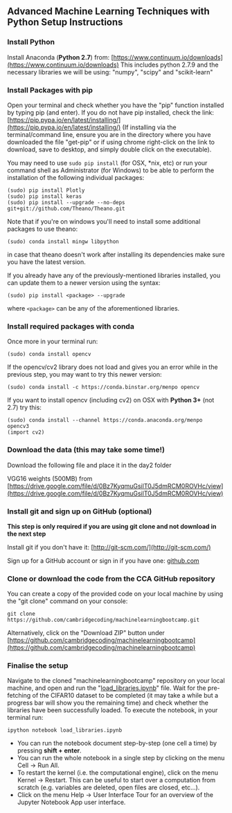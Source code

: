 ## Advanced Machine Learning Techniques with Python Setup Instructions

### Install Python

Install Anaconda (**Python 2.7**) from:  [https://www.continuum.io/downloads](https://www.continuum.io/downloads)
This includes python 2.7.9 and the necessary libraries we will be using: "numpy", "scipy" and "scikit-learn"

### Install Packages with pip

Open your terminal and check whether you have the "pip" function installed by typing pip (and enter).
If you do not have pip installed, check the link: [https://pip.pypa.io/en/latest/installing/](https://pip.pypa.io/en/latest/installing/) (If installing via the terminal/command line, ensure you are in the directory where you have downloaded the file "get-pip" or if using chrome right-click on the link to download, save to desktop, and simply double click on the executable).

You may need to use `sudo pip install` (for OSX, *nix, etc) or run your command shell as Administrator (for Windows) to be able to perform the installation of the following individual packages:

    (sudo) pip install Plotly
    (sudo) pip install keras
    (sudo) pip install --upgrade --no-deps git+git://github.com/Theano/Theano.git

Note that if you're on windows you'll need to install some additional packages to use theano:

    (sudo) conda install mingw libpython

in case that theano doesn't work after installing its dependencies make sure you have the latest version.


If you already have any of the previously-mentioned libraries installed, you can update them to a newer version using the syntax:

    (sudo) pip install <package> --upgrade

where `<package>` can be any of the aforementioned libraries.

### Install required packages with conda

Once more in your terminal run:

    (sudo) conda install opencv

If the opencv/cv2 library does not load and gives you an error while in the previous step, you may want to try this newer version:

    (sudo) conda install -c https://conda.binstar.org/menpo opencv

If you want to install opencv (including cv2) on OSX with **Python 3+** (not 2.7) try this:

    (sudo) conda install --channel https://conda.anaconda.org/menpo opencv3
    (import cv2)


### Download the data (this may take some time!)

Download the following file and place it in the day2 folder  

VGG16 weights (500MB) from [https://drive.google.com/file/d/0Bz7KyqmuGsilT0J5dmRCM0ROVHc/view](https://drive.google.com/file/d/0Bz7KyqmuGsilT0J5dmRCM0ROVHc/view)


### Install git and sign up on GitHub (optional)

**This step is only required if you are using git clone and not download in the next step**

Install git if you don't have it: [http://git-scm.com/](http://git-scm.com/)

Sign up for a GitHub account or sign in if you have one: [github.com](https://github.com)


### Clone or download the code from the CCA GitHub repository

You can create a copy of the provided code on your local machine by using the "git clone" command on your console:

    git clone https://github.com/cambridgecoding/machinelearningbootcamp.git 

Alternatively, click on the "Download ZIP" button under [https://github.com/cambridgecoding/machinelearningbootcamp](https://github.com/cambridgecoding/machinelearningbootcamp) 


### Finalise the setup

Navigate to the cloned "machinelearningbootcamp" repository on your local machine, and open and run the "[load_libraries.ipynb](https://github.com/cambridgecoding/machinelearningbootcamp/blob/master/load_libraries.ipynb)" file. Wait for the pre-fetching of the CIFAR10 dataset to be completed (it may take a while but a progress bar will show you the remaining time) and check whether the libraries have been successfully loaded. To execute the notebook, in your terminal run:

    ipython notebook load_libraries.ipynb

* You can run the notebook document step-by-step (one cell a time) by pressing **shift + enter**.
* You can run the whole notebook in a single step by clicking on the menu Cell -> Run All.
* To restart the kernel (i.e. the computational engine), click on the menu Kernel -> Restart. This can be useful to start over a computation from scratch (e.g. variables are deleted, open files are closed, etc...).
* Click on the menu Help -> User Interface Tour for an overview of the Jupyter Notebook App user interface.

